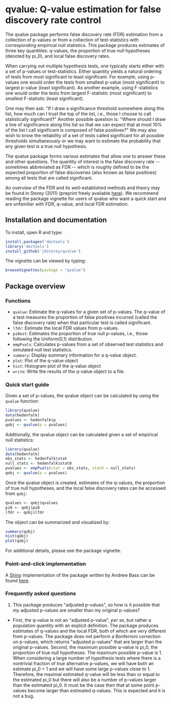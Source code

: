 qvalue: Q-value estimation for false discovery rate control
======


The qvalue package performs false discovery rate (FDR) estimation from a collection of p-values or from a collection of test-statistics with corresponding empirical null statistics. This package produces estimates of three key quantities: q-values, the proportion of true null hypotheses (denoted by pi\_0), and local false discovery rates.

When carrying out multiple hypothesis tests, one typically starts either with a set of p-values or test-statistics.  Either quantity yields a natural ordering of tests from most significant to least significant.  For example, using p-values one would order the tests from smallest p-value (most significant) to largest p-value (least significant).  As another example, using F-statistics one would order the tests from largest F-statistic (most significant) to smallest F-statistic (least significant).

One may then ask: "If I draw a significance threshold somewhere along this list, how much can I trust the top of the list, i.e., those I choose to call statistically significant?"  Another possible question is: "Where should I draw a line of significance along this list so that we can expect that at most 10\% of the list I call significant is composed of false positives?"  We may also wish to know the reliability of a set of tests called significant for all possible thresholds simultaneously or we may want to estimate the probability that any given test is a true null hypothesis.  

The qvalue package forms various estimates that allow one to answer these and other questions.  The quantity of interest is the false discovery rate -- sometimes abbreviated as FDR -- which is roughly defined to be the expected proportion of false discoveries (also known as false positives) among all tests that are called significant.  

An overview of the FDR and its well-established methods and theory may be found in Storey (2011) (preprint freely available [here](http://genomine.org/papers/Storey_FDR_2011.pdf)).  We recommend reading the package vignette for users of qvalue who want a quick start and are unfamiliar with FDR, q-value, and local FDR estimation.


Installation and documentation
----------------------------------

To install, open R and type:

```R 
install.packages('devtools')
library('devtools')
install_github('jdstorey/qvalue')
```

The vignette can be viewed by typing:

```R
browseVignettes(package = "qvalue")
```

Package overview
--------

### Functions
* `qvalue`:  Estimate the q-values for a given set of p-values.  The q-value of a test measures the proportion of false positives incurred (called the false discovery rate) when that particular test is called significant.
* `lfdr`: Estimate the local FDR values from p-values. 
* `pi0est`: Estimates the proportion of true null p-values, i.e., those following the Uniform(0,1) distribution.
* `empPvals`: Calculates p-values from a set of observed test statistics and simulated null test statistics.
* `summary`: Display summary information for a q-value object.
* `plot`: Plot of the q-value object
* `hist`: Histogram plot of the q-value object
* `write`: Write the results of the q-value object to a file.


### Quick start guide
Given a set of p-values, the qvalue object can be calculated by using the `qvalue` function:

```R
library(qvalue)
data(hedenfalk)
pvalues <- hedenfalk$p
qobj <- qvalue(p = pvalues)
```

Additionally, the qvalue object can be calculated given a set of empirical null statistics:

```R
library(qvalue)
data(hedenfalk)
obs_stats <- hedenfalk$stat
null_stats <- hedenfalk$stat0
pvalues <- empPvals(stat = obs_stats, stat0 = null_stats)
qobj <- qvalue(p = pvalues)
```

Once the qvalue object is created, estimates of the q-values, the proportion of true null hypotheses, and the local false discovery rates can be accessed from `qobj`:

```R
qvalues <- qobj$qvalues
pi0 <- qobj$pi0
lfdr <- qobj$lfdr
```

The object can be summarized and visualized by:
```R
summary(qobj)
hist(qobj)
plot(qobj)
```

For additional details, please see the package vignette.

### Point-and-click implementation
A [Shiny](http://shiny.rstudio.com "Shiny") implementation of the package written by Andrew Bass can be found [here](http://qvalue.princeton.edu "qvalue").

### Frequently asked questions
1. This package produces "adjusted p-values", so how is it possible that my adjusted p-values are smaller than my original p-values?
  - First, the q-value is not an "adjusted p-value", _per se_, but rather a population quantity with an explicit definition.  The package produces estimates of q-values and the local FDR, both of which are very different from p-values.  The package does not perform a Bonferroni correction on p-values, which returns "adjusted p-values" that are larger than the original p-values.  Second, the maximum possible q-value is pi\_0, the proportion of true null hypotheses.  The maximum possible p-value is 1.  When considering a large number of hypothesis tests where there is a nontrivial fraction of true alternative p-values, we will have both an estimate pi\_0 < 1 and we will have some large p-values close to 1.   Therefore, the maximal estimated q-value will be less than or equal to the estimated pi\_0 but there will also be a number of p-values larger than the estimated pi\_0.  It must be the case then that at some point p-values become larger than estimated q-values.  This is expected and it is not a bug.
